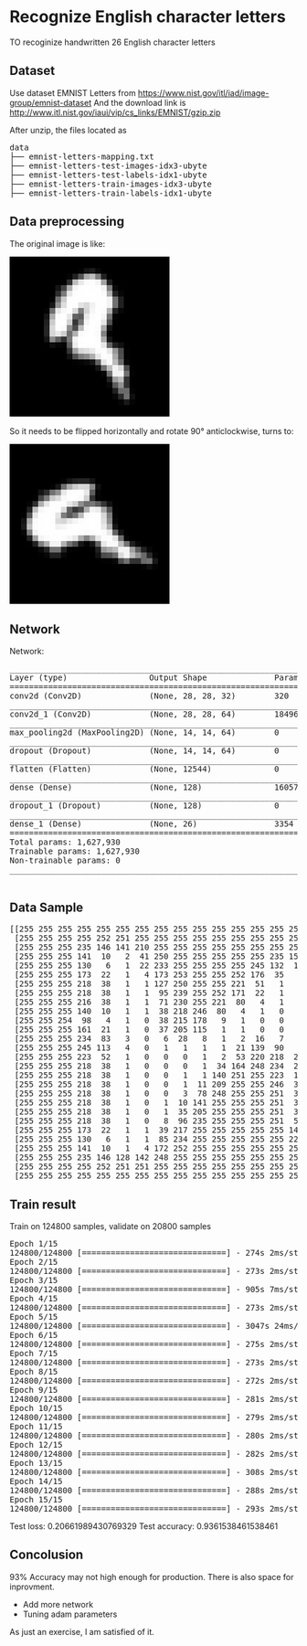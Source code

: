 # Recognize English character letters

TO recoginize handwritten 26 English character letters

## Dataset

Use dataset EMNIST Letters from https://www.nist.gov/itl/iad/image-group/emnist-dataset
And the download link is http://www.itl.nist.gov/iaui/vip/cs_links/EMNIST/gzip.zip

After unzip, the files located as

<pre>
data
├── emnist-letters-mapping.txt
├── emnist-letters-test-images-idx3-ubyte
├── emnist-letters-test-labels-idx1-ubyte
├── emnist-letters-train-images-idx3-ubyte
├── emnist-letters-train-labels-idx1-ubyte
</pre>


## Data preprocessing

The original image is like:

![orginal letter](img.png)

So it needs to be flipped horizontally and rotate 90° anticlockwise, turns to:

![rotate 90](img2.png)


## Network

Network:

<pre>
_________________________________________________________________
Layer (type)                 Output Shape              Param #
=================================================================
conv2d (Conv2D)              (None, 28, 28, 32)        320
_________________________________________________________________
conv2d_1 (Conv2D)            (None, 28, 28, 64)        18496
_________________________________________________________________
max_pooling2d (MaxPooling2D) (None, 14, 14, 64)        0
_________________________________________________________________
dropout (Dropout)            (None, 14, 14, 64)        0
_________________________________________________________________
flatten (Flatten)            (None, 12544)             0
_________________________________________________________________
dense (Dense)                (None, 128)               1605760
_________________________________________________________________
dropout_1 (Dropout)          (None, 128)               0
_________________________________________________________________
dense_1 (Dense)              (None, 26)                3354
=================================================================
Total params: 1,627,930
Trainable params: 1,627,930
Non-trainable params: 0
_________________________________________________________________

</pre>

## Data Sample

<pre>
[[255 255 255 255 255 255 255 255 255 255 255 255 255 255 255 255 255 255 255 255 255 255 255 255 255 255 255 255]
 [255 255 255 255 252 251 255 255 255 255 255 255 255 255 255 255 255 255 255 255 255 255 255 255 255 255 255 255]
 [255 255 255 235 146 141 210 255 255 255 255 255 255 255 255 255 255 255 255 255 255 255 255 255 255 255 255 255]
 [255 255 255 141  10   2  41 250 255 255 255 255 255 235 155 222 254 255 255 255 255 255 255 255 255 255 255 255]
 [255 255 255 130   6   1  22 233 255 255 255 255 245 132  17  92 222 255 255 255 255 253 251 251 255 255 255 255]
 [255 255 255 173  22   1   4 173 253 255 255 252 176  35   1  11 129 255 255 255 252 178 130 142 247 255 255 255]
 [255 255 255 218  38   1   1 127 250 255 255 221  51   1   0   1  39 250 255 233 101   8   1   2 144 252 255 255]
 [255 255 255 218  38   1   1  95 239 255 252 171  22   1   0   1  22 233 245 160  23   1   1   9 178 253 255 255]
 [255 255 255 216  38   1   1  71 230 255 221  80   4   1   0   1   5 173 127  34   2   0   3  78 247 255 255 255]
 [255 255 255 140  10   1   1  38 218 246  80   4   1   0   0   0   1   4   1   1   1   1  23 146 255 255 255 255]
 [255 255 254  98   4   1   0  38 215 178   9   1   0   0   0   0   0   0   0   0   1  13 124 233 255 255 255 255]
 [255 255 255 161  21   1   0  37 205 115   1   1   0   0   0   0   0   0   0   1   3 124 223 255 255 255 255 255]
 [255 255 255 234  83   3   0   6  28   8   1   2  16   7   1   0   0   0   1   2  48 246 255 255 255 255 255 255]
 [255 255 255 245 113   4   0   1   1   1   1  21 139  90   2   1   0   0   1  21 160 255 255 255 255 255 255 255]
 [255 255 255 223  52   1   0   0   0   1   2  53 220 218  20   1   0   0   1  38 216 255 255 255 255 255 255 255]
 [255 255 255 218  38   1   0   0   0   1  34 164 248 234  21   1   0   0   1  40 218 255 255 255 255 255 255 255]
 [255 255 255 218  38   1   0   0   1   1 140 251 255 223  10   1   0   1   9 128 247 255 255 255 255 255 255 255]
 [255 255 255 218  38   1   0   0   1  11 209 255 255 246  33   1   0   1  47 209 255 255 255 255 255 255 255 255]
 [255 255 255 218  38   1   0   0   3  78 248 255 255 251  38   1   0   5 115 246 255 255 255 255 255 255 255 255]
 [255 255 255 218  38   1   0   1  10 141 255 255 255 251  38   1   0  22 173 253 255 255 255 255 255 255 255 255]
 [255 255 255 218  38   1   0   1  35 205 255 255 255 251  38   1   1  38 216 255 255 255 255 255 255 255 255 255]
 [255 255 255 218  38   1   0   8  96 235 255 255 255 251  52   1   1  52 223 255 255 255 255 255 255 255 255 255]
 [255 255 255 173  22   1   1  39 217 255 255 255 255 255 140  15  22 145 251 255 255 255 255 255 255 255 255 255]
 [255 255 255 130   6   1   1  85 234 255 255 255 255 255 223 144 173 237 255 255 255 255 255 255 255 255 255 255]
 [255 255 255 141  10   1   4 172 252 255 255 255 255 255 255 252 253 255 255 255 255 255 255 255 255 255 255 255]
 [255 255 255 235 146 128 142 248 255 255 255 255 255 255 255 255 255 255 255 255 255 255 255 255 255 255 255 255]
 [255 255 255 255 252 251 251 255 255 255 255 255 255 255 255 255 255 255 255 255 255 255 255 255 255 255 255 255]
 [255 255 255 255 255 255 255 255 255 255 255 255 255 255 255 255 255 255 255 255 255 255 255 255 255 255 255 255]]
</pre>

 ## Train result

Train on 124800 samples, validate on 20800 samples

<pre>
Epoch 1/15
124800/124800 [==============================] - 274s 2ms/step - loss: 0.9946 - acc: 0.6965 - val_loss: 0.3594 - val_acc: 0.8898
Epoch 2/15
124800/124800 [==============================] - 273s 2ms/step - loss: 0.5672 - acc: 0.8198 - val_loss: 0.3003 - val_acc: 0.9054
Epoch 3/15
124800/124800 [==============================] - 905s 7ms/step - loss: 0.4885 - acc: 0.8437 - val_loss: 0.2696 - val_acc: 0.9150
Epoch 4/15
124800/124800 [==============================] - 273s 2ms/step - loss: 0.4415 - acc: 0.8588 - val_loss: 0.2530 - val_acc: 0.9171
Epoch 5/15
124800/124800 [==============================] - 3047s 24ms/step - loss: 0.4058 - acc: 0.8683 - val_loss: 0.2402 - val_acc: 0.9231
Epoch 6/15
124800/124800 [==============================] - 275s 2ms/step - loss: 0.3717 - acc: 0.8795 - val_loss: 0.2322 - val_acc: 0.9256
Epoch 7/15
124800/124800 [==============================] - 273s 2ms/step - loss: 0.3425 - acc: 0.8883 - val_loss: 0.2284 - val_acc: 0.9263
Epoch 8/15
124800/124800 [==============================] - 272s 2ms/step - loss: 0.3228 - acc: 0.8938 - val_loss: 0.2207 - val_acc: 0.9291
Epoch 9/15
124800/124800 [==============================] - 281s 2ms/step - loss: 0.3080 - acc: 0.8983 - val_loss: 0.2166 - val_acc: 0.9311
Epoch 10/15
124800/124800 [==============================] - 279s 2ms/step - loss: 0.2948 - acc: 0.9009 - val_loss: 0.2117 - val_acc: 0.9325
Epoch 11/15
124800/124800 [==============================] - 280s 2ms/step - loss: 0.2781 - acc: 0.9065 - val_loss: 0.2077 - val_acc: 0.9326
Epoch 12/15
124800/124800 [==============================] - 282s 2ms/step - loss: 0.2671 - acc: 0.9091 - val_loss: 0.2017 - val_acc: 0.9353
Epoch 13/15
124800/124800 [==============================] - 308s 2ms/step - loss: 0.2564 - acc: 0.9116 - val_loss: 0.2186 - val_acc: 0.9337
Epoch 14/15
124800/124800 [==============================] - 288s 2ms/step - loss: 0.2470 - acc: 0.9155 - val_loss: 0.2085 - val_acc: 0.9350
Epoch 15/15
124800/124800 [==============================] - 293s 2ms/step - loss: 0.2358 - acc: 0.9185 - val_loss: 0.2066 - val_acc: 0.9362
</pre>

Test loss: 0.20661989430769329
Test accuracy: 0.9361538461538461


## Concolusion

93% Accuracy may not high enough for production. There is also space for inprovment.

- Add more network
- Tuning adam parameters

As just an exercise, I am satisfied of it.